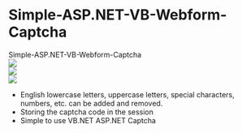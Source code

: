 # Simple-ASP.NET-VB-Webform-Captcha
Simple-ASP.NET-VB-Webform-Captcha
<br/>
<img src="https://i.imgur.com/QfMnu0K.png" />
<br/>
<img src="https://i.imgur.com/hjATyca.png" />
<br/>
<img src="https://i.imgur.com/QLxRYYH.png" />

- English lowercase letters, uppercase letters, special characters, numbers, etc. can be added and removed.
- Storing the captcha code in the session
- Simple to use VB.NET ASP.NET Captcha
